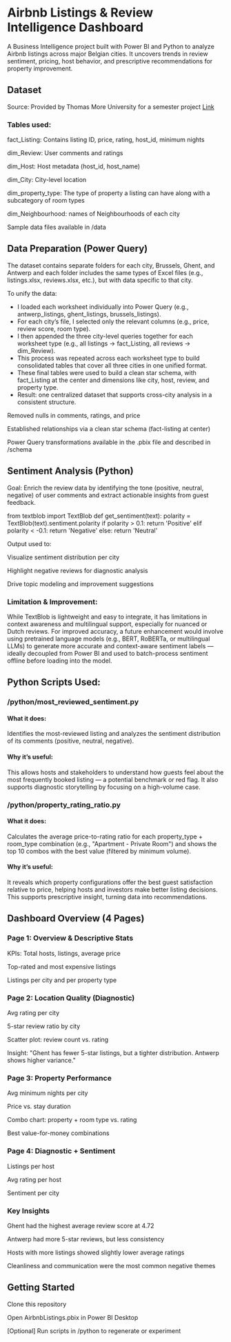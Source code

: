 # Airbnb Listings & Review Intelligence Dashboard

A Business Intelligence project built with Power BI and Python to analyze Airbnb listings across major Belgian cities. It uncovers trends in review sentiment, pricing, host behavior, and prescriptive recommendations for property improvement.

##  Dataset

Source: Provided by Thomas More University for a semester project
        <a href="https://www.kaggle.com/datasets/emmanuelakpandara/airbnb-belgium-dataset">Link</a>

### Tables used:

fact_Listing: Contains listing ID, price, rating, host_id, minimum nights

dim_Review: User comments and ratings

dim_Host: Host metadata (host_id, host_name)

dim_City: City-level location

dim_property_type: The type of property a listing can have along with a subcategory of room types

dim_Neighbourhood: names of Neighbourhoods of each city

Sample data files available in /data

##  Data Preparation (Power Query)

The dataset contains separate folders for each city, Brussels, Ghent, and Antwerp and each folder includes the same types of Excel files (e.g., listings.xlsx, reviews.xlsx, etc.), but with data specific to that city.

To unify the data:
<ul>

<li>I loaded each worksheet individually into Power Query (e.g., antwerp_listings, ghent_listings, brussels_listings).</li>

<li>For each city’s file, I selected only the relevant columns (e.g., price, review score, room type).</li>

<li>I then appended the three city-level queries together for each worksheet type (e.g., all listings → fact_Listing, all reviews → dim_Review).</li>

<li>This process was repeated across each worksheet type to build consolidated tables that cover all three cities in one unified format.</li>

<li>These final tables were used to build a clean star schema, with fact_Listing at the center and dimensions like city, host, review, and property type.</li>

<li>Result: one centralized dataset that supports cross-city analysis in a consistent structure.</li>
</ul>
Removed nulls in comments, ratings, and price


Established relationships via a clean star schema (fact-listing at center)

Power Query transformations available in the .pbix file and described in /schema

## Sentiment Analysis (Python)

Goal: Enrich the review data by identifying the tone (positive, neutral, negative) of user comments and extract actionable insights from guest feedback.

from textblob import TextBlob
def get_sentiment(text):
    polarity = TextBlob(text).sentiment.polarity
    if polarity > 0.1:
        return 'Positive'
    elif polarity < -0.1:
        return 'Negative'
    else:
        return 'Neutral'

Output used to:
<ul></ul>
Visualize sentiment distribution per city

Highlight negative reviews for diagnostic analysis

Drive topic modeling and improvement suggestions

### Limitation & Improvement:
While TextBlob is lightweight and easy to integrate, it has limitations in context awareness and multilingual support, especially for nuanced or Dutch reviews.
For improved accuracy, a future enhancement would involve using pretrained language models (e.g., BERT, RoBERTa, or multilingual LLMs) to generate more accurate and context-aware sentiment labels — ideally decoupled from Power BI and used to batch-process sentiment offline before loading into the model.

## Python Scripts Used:
### /python/most_reviewed_sentiment.py
#### What it does:
Identifies the most-reviewed listing and analyzes the sentiment distribution of its comments (positive, neutral, negative).

#### Why it’s useful:
This allows hosts and stakeholders to understand how guests feel about the most frequently booked listing — a potential benchmark or red flag. It also supports diagnostic storytelling by focusing on a high-volume case.

### /python/property_rating_ratio.py
#### What it does:
Calculates the average price-to-rating ratio for each property_type + room_type combination (e.g., "Apartment - Private Room") and shows the top 10 combos with the best value (filtered by minimum volume).

#### Why it’s useful:
It reveals which property configurations offer the best guest satisfaction relative to price, helping hosts and investors make better listing decisions. This supports prescriptive insight, turning data into recommendations.

## Dashboard Overview (4 Pages)

### Page 1: Overview & Descriptive Stats

KPIs: Total hosts, listings, average price

Top-rated and most expensive listings

Listings per city and per property type

### Page 2: Location Quality (Diagnostic)

Avg rating per city

5-star review ratio by city

Scatter plot: review count vs. rating

Insight: "Ghent has fewer 5-star listings, but a tighter distribution. Antwerp shows higher variance."

### Page 3: Property Performance

Avg minimum nights per city

Price vs. stay duration

Combo chart: property + room type vs. rating

Best value-for-money combinations

### Page 4: Diagnostic + Sentiment

Listings per host

Avg rating per host

Sentiment per city

### Key Insights

Ghent had the highest average review score at 4.72

Antwerp had more 5-star reviews, but less consistency

Hosts with more listings showed slightly lower average ratings

Cleanliness and communication were the most common negative themes

## Getting Started

Clone this repository

Open AirbnbListings.pbix in Power BI Desktop

[Optional] Run scripts in /python to regenerate or experiment 
